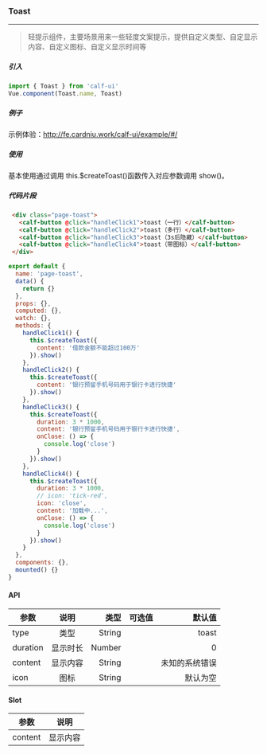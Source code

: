### Toast

---

> 轻提示组件，主要场景用来一些轻度文案提示，提供自定义类型、自定显示内容、自定义图标、自定义显示时间等

##### 引入

```javascript
import { Toast } from 'calf-ui'
Vue.component(Toast.name, Toast)
```

##### 例子

示例体验：http://fe.cardniu.work/calf-ui/example/#/

##### 使用

基本使用通过调用 this.$createToast()函数传入对应参数调用 show()。

##### 代码片段

```html
 <div class="page-toast">
   <calf-button @click="handleClick1">toast（一行）</calf-button>
   <calf-button @click="handleClick2">toast（多行）</calf-button>
   <calf-button @click="handleClick3">toast（3s后隐藏）</calf-button>
   <calf-button @click="handleClick4">toast（带图标）</calf-button>
 </div>
```

```javascript
export default {
  name: 'page-toast',
  data() {
    return {}
  },
  props: {},
  computed: {},
  watch: {},
  methods: {
    handleClick1() {
      this.$createToast({
        content: '借款金额不能超过100万'
      }).show()
    },
    handleClick2() {
      this.$createToast({
        content: '银行预留手机号码用于银行卡进行快捷'
      }).show()
    },
    handleClick3() {
      this.$createToast({
        duration: 3 * 1000,
        content: '银行预留手机号码用于银行卡进行快捷',
        onClose: () => {
          console.log('close')
        }
      }).show()
    },
    handleClick4() {
      this.$createToast({
        duration: 3 * 1000,
        // icon: 'tick-red',
        icon: 'close',
        content: '加载中...',
        onClose: () => {
          console.log('close')
        }
      }).show()
    }
  },
  components: {},
  mounted() {}
}
```

#### API

| 参数     |   说明   |   类型 | 可选值 |         默认值 |
| -------- | :------: | -----: | -----: | -------------: |
| type     |   类型   | String |        |          toast |
| duration | 显示时长 | Number |        |              0 |
| content  | 显示内容 | String |        | 未知的系统错误 |
| icon     |   图标   | String |        |       默认为空 |

#### Slot

| 参数    |   说明   |
| ------- | :------: |
| content | 显示内容 |
